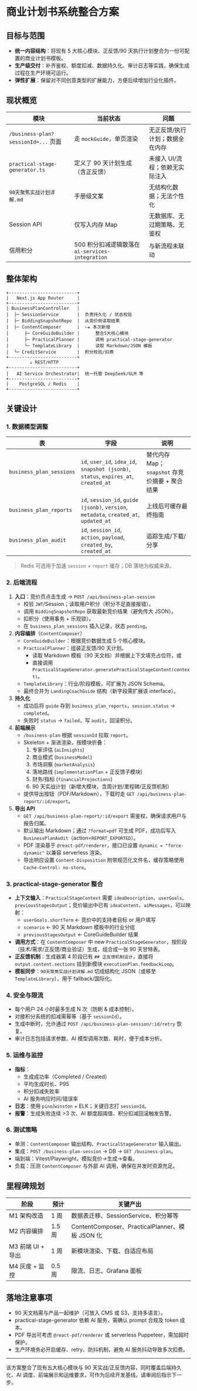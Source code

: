 ﻿# 商业计划书系统整合方案

## 目标与范围
- **统一内容结构**：将现有 5 大核心模块、正反馈/90 天执行计划整合为一份可配置的商业计划书模板。
- **生产级交付**：补齐鉴权、额度扣减、数据持久化、审计日志等实践，确保生成过程在生产环境可运行。
- **弹性扩展**：保留对不同创意类型的扩展能力，方便后续增加行业化插件。

## 现状概览
| 模块 | 当前状态 | 问题 |
| --- | --- | --- |
| `/business-plan?sessionId=...` 页面 | 走 `mockGuide`，单页渲染 | 无正反馈/执行计划；数据全在内存 |
| `practical-stage-generator.ts` | 定义了 90 天计划生成（含正反馈） | 未接入 UI/流程；依赖无实际注入 |
| `90天聚焦实战计划详解.md` | 手册级文案 | 无结构化数据；无法个性化 |
| Session API | 仅写入内存 Map | 无数据库、无过期策略、无鉴权 |
| 信用积分 | 500 积分扣减逻辑散落在 `ai-services-integration` | 与新流程未联动 |

## 整体架构
```
+--------------------------+
|   Next.js App Router     |
+--------------------------+
| BusinessPlanController   |
|  ├─ SessionService       |  负责持久化 / 状态校验
|  ├─ BiddingSnapshotRepo  |  从竞价侧读取结果
|  ├─ ContentComposer      |  ⇦★ 本次新增
|      ├─ CoreGuideBuilder |      整合5大核心模块
|      ├─ PracticalPlanner |      调用 practical-stage-generator
|      └─ TemplateLibrary  |      读取 Markdown/JSON 模板
|  └─ CreditService        |  积分校验/扣费
+--------------------------+
         ↓ REST/HTTP
+--------------------------+
|   AI Service Orchestrator|  统一托管 DeepSeek/GLM 等
+--------------------------+
|    PostgreSQL / Redis    |
+--------------------------+
```

## 关键设计
### 1. 数据模型调整
| 表 | 字段 | 说明 |
| --- | --- | --- |
| `business_plan_sessions` | `id`, `user_id`, `idea_id`, `snapshot (jsonb)`, `status`, `expires_at`, `created_at` | 替代内存 Map；`snapshot` 存竞价摘要 + 聚合结果 |
| `business_plan_reports` | `id`, `session_id`, `guide (jsonb)`, `version`, `metadata`, `created_at`, `updated_at` | 上线后可缓存最终指南 |
| `business_plan_audit` | `id`, `session_id`, `action`, `payload`, `created_by`, `created_at` | 追踪生成/下载/分享 |

> Redis 可选用于加速 `session` + `report` 缓存；DB 落地为权威来源。

### 2. 后端流程
1. **入口**：竞价页点击生成 → `POST /api/business-plan-session`
   - 校验 `JWT`/Session；读取用户积分（积分不足直接报错）。
   - 调用 `BiddingSnapshotRepo` 获取最新竞价结果（避免传大 JSON）。
   - 扣积分（使用事务 + 乐观锁）。
   - 在 `business_plan_sessions` 插入记录，状态 `pending`。
2. **内容编排**（`ContentComposer`）
   - `CoreGuideBuilder`：根据竞价数据生成 5 个核心模块。
   - `PracticalPlanner`：组装正反馈/90 天计划。
     - 读取 Markdown 模板（90 天文档）并根据上下文填充占位符，或
     - 直接调用 `PracticalStageGenerator.generatePracticalStageContent(context)`。
   - `TemplateLibrary`：行业/阶段模板，可扩展为 JSON Schema。
   - 最终合并为 `LandingCoachGuide` 结构（新字段需扩展该 interface）。
3. **持久化**
   - 成功后将 `guide` 存到 `business_plan_reports`，`session.status` → `completed`。
   - 失败时 `status` → `failed`，写 `audit`，回滚积分。
4. **前端展示**
   - `/business-plan` 根据 `sessionId` 拉取 `report`。
   - Skeleton + 渐进渲染，按模块折叠：
     1. 专家评估 (`aiInsights`)
     2. 商业模式 (`businessModel`)
     3. 市场洞察 (`marketAnalysis`)
     4. 落地路线 (`implementationPlan` + 正反馈子模块)
     5. 财务/指标 (`financialProjections`)
     6. 90 天实战计划（新增大模块，含周计划/里程碑/正反馈机制）
   - 提供导出按钮（PDF/Markdown），下载时走 `GET /api/business-plan-report/:id/export`。
5. **导出 API**
   - `GET /api/business-plan-report/:id/export` 需鉴权，确保请求用户与报告归属。
   - 默认输出 Markdown；通过 `?format=pdf` 可生成 PDF，成功后写入 `BusinessPlanAudit`（action=`REPORT_EXPORTED`）。
   - PDF 渲染基于 `@react-pdf/renderer`，接口已设置 `dynamic = "force-dynamic"` 以兼容 serverless 渲染。
   - 导出响应设置 `Content-Disposition` 附带规范化文件名，缓存策略使用 `Cache-Control: no-store`。


### 3. practical-stage-generator 整合
- **上下文输入**：`PracticalStageContext` 需要 `ideaDescription`、`userGoals`、`previousStagesOutput`；竞价输出中已有 `ideaContent`、`aiMessages`，可以映射：
  - `userGoals.shortTerm` ← 竞价中的支持者目标 or 用户填写
  - `scenario` ← 90 天 Markdown 模板中的行业分组
  - `previousStagesOutput` ← CoreGuideBuilder 结果
- **调用方式**：在 `ContentComposer` 中 new `PracticalStageGenerator`，按阶段（技术/需求/正反馈/商业验证）生成，组合成一张 90 天甘特表。
- **正反馈机制**：生成器第 4 阶段已有 `## 正反馈机制设计`，直接将 `output.content.sections` 挂到新模块 `executionPlan.feedbackLoop`。
- **模板同步**：`90天聚焦实战计划详解.md` 切成结构化 JSON（或移至 `TemplateLibrary`），用于 fallback/国际化。

### 4. 安全与限流
- 每个用户 24 小时最多生成 N 次（防刷 & 成本控制）。
- 对接积分系统的扣减需幂等（基于 `sessionId`）。
- 生成中断时，允许通过 `POST /api/business-plan-session/:id/retry` 恢复。
- 审计日志包括请求参数、AI 模型调用次数、耗时，便于成本分析。

### 5. 运维与监控
- **指标**：
  - 生成成功率（Completed / Created）
  - 平均生成时长、P95
  - 积分扣减失败率
  - AI 服务响应时间/错误率
- **日志**：使用 `pino`/`winston` + ELK；关键日志打 `sessionId`。
- **报警**：生成失败连续 >3 次、AI 额度超阈值、积分扣减回滚触发告警。

### 6. 测试策略
- 单测：`ContentComposer` 输出结构、`PracticalStageGenerator` 输入输出。
- 集成：`POST /business-plan-session` → DB → `GET /business-plan`。
- 端到端：Vitest/Playwright，模拟竞价→生成→查看。
- 负载：压测 `ContentComposer` 与外部 AI 调用，确保在并发时资源充足。

## 里程碑规划
| 阶段 | 预计 | 关键产出 |
| --- | --- | --- |
| M1 架构改造 | 1 周 | 数据表迁移、SessionService、积分幂等 |
| M2 内容编排 | 1.5 周 | ContentComposer、PracticalPlanner、模板 JSON 化 |
| M3 前端 UI + 导出 | 1 周 | 新模块渲染、下载、自适应布局 |
| M4 灰度 + 监控 | 0.5 周 | 限流、日志、Grafana 面板 |

## 落地注意事项
- 90 天文档需与产品一起维护（可放入 CMS 或 S3，支持多语言）。
- practical-stage-generator 依赖 AI 服务，需确认 prompt 合规及 token 成本。
- PDF 导出可考虑 `@react-pdf/renderer` 或 serverless Puppeteer，需加超时保护。
- 生产环境务必开启缓存、retry、防抖机制，避免 AI 服务抖动导致多次扣费。

---

该方案整合了现有五大核心模块与 90 天实战/正反馈内容，同时覆盖后端持久化、AI 调度、前端展示和运维要求，可作为后续开发基线。请审阅后指示下一步。

